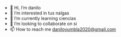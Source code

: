 - 👋 Hi, I’m danilo
- 👀 I’m interested in tus nalgas
- 🌱 I’m currently learning ciencias
- 💞️ I’m looking to collaborate on si
- 📫 How to reach me daniloyumbla2020@gmail.com

<!---
demilovato20/demilovato20 is a ✨ special ✨ repository because its `README.md` (this file) appears on your GitHub profile.
You can click the Preview link to take a look at your changes.
--->
